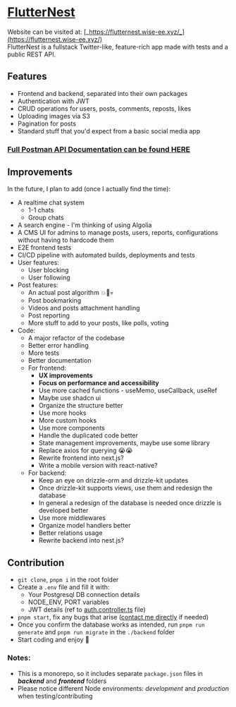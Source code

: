 # [FlutterNest](https://flutternest.wise-ee.xyz/)

Website can be visited at: [_https://flutternest.wise-ee.xyz/_](https://flutternest.wise-ee.xyz/)  
FlutterNest is a fullstack Twitter-like, feature-rich app made with tests and a public REST API.

## Features

- Frontend and backend, separated into their own packages
- Authentication with JWT
- CRUD operations for users, posts, comments, reposts, likes
- Uploading images via S3
- Pagination for posts
- Standard stuff that you'd expect from a basic social media app

### [Full Postman API Documentation can be found HERE](https://www.postman.com/team-wisie/workspace/flutternest)

## Improvements

In the future, I plan to add (once I actually find the time):

- A realtime chat system
  - 1-1 chats
  - Group chats
- A search engine - I'm thinking of using Algolia
- A CMS UI for admins to manage posts, users, reports, configurations without having to hardcode them
- E2E frontend tests
- CI/CD pipeline with automated builds, deployments and tests
- User features:
  - User blocking
  - User following
- Post features:
  - An actual post algorithm 💥🔮💀
  - Post bookmarking
  - Videos and posts attachment handling
  - Post reporting
  - More stuff to add to your posts, like polls, voting
- Code:
  - A major refactor of the codebase
  - Better error handling
  - More tests
  - Better documentation
  - For frontend:
    - <strong>UX improvements</strong>
    - <strong>Focus on performance and accessibility</strong>
    - Use more cached functions - useMemo, useCallback, useRef
    - Maybe use shadcn ui
    - Organize the structure better
    - Use more hooks
    - More custom hooks
    - Use more components
    - Handle the duplicated code better
    - State management improvements, maybe use some library
    - Replace axios for querying 😭😭
    - Rewrite frontend into next.js?
    - Write a mobile version with react-native?
  - For backend:
    - Keep an eye on drizzle-orm and drizzle-kit updates
    - Once drizzle-kit supports views, use them and redesign the database
    - In general a redesign of the database is needed once drizzle is developed better
    - Use more middlewares
    - Organize model handlers better
    - Better relations usage
    - Rewrite backend into nest.js?

## Contribution

- `git clone`, `pnpm i` in the root folder
- Create a `.env` file and fill it with:
  - Your Postgresql DB connection details
  - NODE_ENV, PORT variables
  - JWT details (ref to [auth.controller.ts](backend/src/controllers/auth.controller.ts) file)
- `pnpm start`, fix any bugs that arise ([contact me directly](https://portfolio.wise-ee.xyz/contact) if needed)
- Once you confirm the database works as intended, run `pnpm run generate` and `pnpm run migrate` in the `./backend` folder
- Start coding and enjoy 🤠

### Notes:

- This is a monorepo, so it includes separate `package.json` files in **_backend_** and **_frontend_** folders
- Please notice different Node environments: _development_ and _production_ when testing/contributing
